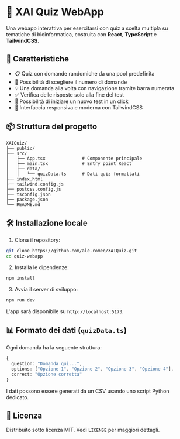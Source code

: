 # 🧠 XAI Quiz WebApp

Una webapp interattiva per esercitarsi con quiz a scelta multipla su tematiche di bioinformatica, costruita con **React**, **TypeScript** e **TailwindCSS**.

## 🚀 Caratteristiche

- 📋 Quiz con domande randomiche da una pool predefinita  
- 🎯 Possibilità di scegliere il numero di domande  
- 💡 Una domanda alla volta con navigazione tramite barra numerata  
- ✅ Verifica delle risposte solo alla fine del test  
- 🔄 Possibilità di iniziare un nuovo test in un click  
- 📱 Interfaccia responsiva e moderna con TailwindCSS  

## 📦 Struttura del progetto

```
XAIQuiz/
├── public/
├── src/
│   ├── App.tsx              # Componente principale
│   ├── main.tsx             # Entry point React
│   ├── data/
│   │   └── quizData.ts      # Dati quiz formattati
├── index.html
├── tailwind.config.js
├── postcss.config.js
├── tsconfig.json
├── package.json
└── README.md
```

## 🛠️ Installazione locale

1. Clona il repository:

```bash
git clone https://github.com/ale-romeo/XAIQuiz.git
cd quiz-webapp
```

2. Installa le dipendenze:

```bash
npm install
```

3. Avvia il server di sviluppo:

```bash
npm run dev
```

L'app sarà disponibile su `http://localhost:5173`.

## 📊 Formato dei dati (`quizData.ts`)

Ogni domanda ha la seguente struttura:

```ts
{
  question: "Domanda qui...",
  options: ["Opzione 1", "Opzione 2", "Opzione 3", "Opzione 4"],
  correct: "Opzione corretta"
}
```

I dati possono essere generati da un CSV usando uno script Python dedicato.

## 📖 Licenza

Distribuito sotto licenza MIT. Vedi `LICENSE` per maggiori dettagli.
